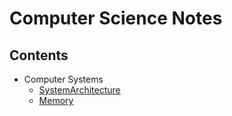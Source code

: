 # Computer Science Notes

## Contents
* Computer Systems
    * [SystemArchitecture](../master/ComputerSystems/SystemArchitecture.md)
    * [Memory](../master/ComputerSystemcs/Memory.md)
